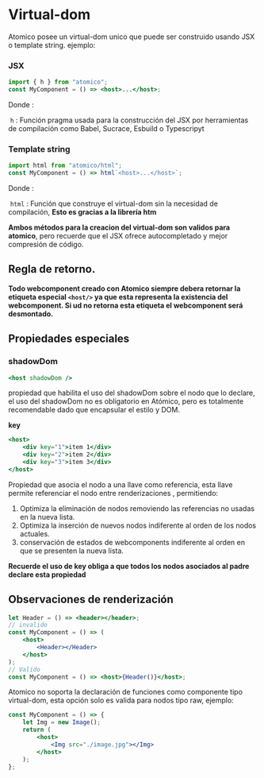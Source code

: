 # Virtual-dom

Atomico posee un virtual-dom unico que puede ser construido usando JSX o template string. ejemplo:

### JSX

```jsx
import { h } from "atomico";
const MyComponent = () => <host>...</host>;
```

Donde :

​ `h` : Función pragma usada para la construcción del JSX por herramientas de compilación como Babel, Sucrace, Esbuild o Typescripyt

### Template string

```js
import html from "atomico/html";
const MyComponent = () => html`<host>...</host>`;
```

Donde :

​ `html` : Función que construye el virtual-dom sin la necesidad de compilación, **Esto es gracias a la librería htm**

**Ambos métodos para la creacion del virtual-dom son validos para atomico**, pero recuerde que el JSX ofrece autocompletado y mejor compresión de código.

## Regla de retorno.

**Todo webcomponent creado con Atomico siempre debera retornar la etiqueta especial `<host/>` ya que esta representa la existencia del webcomponent. Si ud no retorna esta etiqueta el webcomponent será desmontado.**

## Propiedades especiales

### shadowDom

```jsx
<host shadowDom />
```

propiedad que habilita el uso del shadowDom sobre el nodo que lo declare, el uso del shadowDom no es obligatorio en Atómico, pero es totalmente recomendable dado que encapsular el estilo y DOM.

**key**

```jsx
<host>
    <div key="1">item 1</div>
    <div key="2">item 2</div>
    <div key="3">item 3</div>
</host>
```

Propiedad que asocia el nodo a una llave como referencia, esta llave permite referenciar el nodo entre renderizaciones , permitiendo:

1. Optimiza la eliminación de nodos removiendo las referencias no usadas en la nueva lista.
2. Optimiza la inserción de nuevos nodos indiferente al orden de los nodos actuales.
3. conservación de estados de webcomponents indiferente al orden en que se presenten la nueva lista.

**Recuerde el uso de key obliga a que todos los nodos asociados al padre declare esta propiedad**

## Observaciones de renderización

```jsx
let Header = () => <header></header>;
// invalido
const MyComponent = () => (
    <host>
        <Header></Header>
    </host>
);
// Valido
const MyComponent = () => <host>{Header()}</host>;
```

Atomico no soporta la declaración de funciones como componente tipo virtual-dom, esta opción solo es valida para nodos tipo raw, ejemplo:

```jsx
const MyComponent = () => {
    let Img = new Image();
    return (
        <host>
            <Img src="./image.jpg"></Img>
        </host>
    );
};
```
